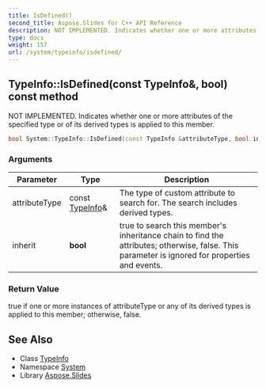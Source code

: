 ```yaml
---
title: IsDefined()
second_title: Aspose.Slides for C++ API Reference
description: NOT IMPLEMENTED. Indicates whether one or more attributes of the specified type or of its derived types is applied to this member.
type: docs
weight: 157
url: /system/typeinfo/isdefined/
---
```

## TypeInfo::IsDefined(const TypeInfo\&, bool) const method


NOT IMPLEMENTED. Indicates whether one or more attributes of the specified type or of its derived types is applied to this member.

```cpp
bool System::TypeInfo::IsDefined(const TypeInfo &attributeType, bool inherit) const
```


### Arguments

| Parameter | Type | Description |
| --- | --- | --- |
| attributeType | const [TypeInfo](../)\& | The type of custom attribute to search for. The search includes derived types. |
| inherit | **bool** | true to search this member's inheritance chain to find the attributes; otherwise, false. This parameter is ignored for properties and events. |

### Return Value

true if one or more instances of attributeType or any of its derived types is applied to this member; otherwise, false.

## See Also

* Class [TypeInfo](../)
* Namespace [System](../../)
* Library [Aspose.Slides](../../../)